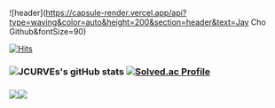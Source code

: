 ![header](https://capsule-render.vercel.app/api?type=waving&color=auto&height=200&section=header&text=Jay Cho Github&fontSize=90)

[![Hits](https://hits.seeyoufarm.com/api/count/incr/badge.svg?url=https%3A%2F%2Fgithub.com%2FJCURVEs&count_bg=%239C0AFD&title_bg=%23555555&icon=nintendogamecube.svg&icon_color=%23E7E7E7&title=hits&edge_flat=false)](https://hits.seeyoufarm.com)

### ![JCURVEs's gitHub stats](https://github-readme-stats.vercel.app/api?username=JCURVEs&show_icons=true&theme=radical) [![Solved.ac Profile](http://mazassumnida.wtf/api/v2/generate_badge?boj=jaehee2173)]([https://solved.ac/profile/jaehee2173])

### [<img src="https://img.shields.io/badge/aboutdotme-00A98F?style=flat&logo=aboutdotme&logoColor=white"/>](https://tome.app/jcurve/jaehee-cho-portpolio-clhirrwfq0bft9a40jcp4rqld)[<img src="https://img.shields.io/badge/Notion-000000?style=flat&logo=Notion&logoColor=white"/>](https://www.notion.so/05e5756136754bd8a4d87e67f965b180?pvs=4)
<!---
JCURVEs/JCURVEs is a ✨ special ✨ repository because its `README.md` (this file) appears on your GitHub profile.
You can click the Preview link to take a look at your changes.
--->
